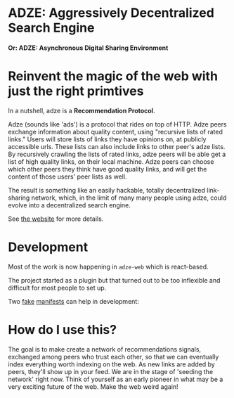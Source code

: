 # ADZE: Aggressively Decentralized Search Engine
#### Or: ADZE: Asynchronous Digital Sharing Environment

# Reinvent the magic of the web with just the right primtives

In a nutshell, adze is a **Recommendation Protocol**.

Adze (sounds like 'ads') is a protocol that rides on top of HTTP. Adze peers exchange information about quality content, using "recursive lists of rated links."  Users will store lists of links they have opinions on, at publicly accessible urls. These lists can also include links to other peer's adze lists.   By recursively crawling the lists of rated links, adze peers will be able get a list of high quality links, on their local machine.  Adze peers can choose which other peers they think have good quality links, and will get the content of those users' peer lists as well.

The result is something like an easily hackable, totally decentralized link-sharing network, which, in the limit of many many people using adze, could evolve into a decentralized search engine.

See [the website](https://www.adze.network/) for more details.

# Development
Most of the work is now happening in `adze-web` which is react-based. 

The project started as a plugin but that turned out to be too inflexible and difficult for most people to set up.

Two [fake](https://gist.githubusercontent.com/neyer/f3c5f91f0d88ae8ca727d8603a3d8065/raw/1ae11a5502a5403f3275d2d55be82a99ad159a21/knife-manifest) [manifests](https://gist.githubusercontent.com/neyer/721c7dfd2aba2d0e9efe1bad26e32917/raw/a7027ed7236e9218978655281e33d4dd95545525/fork-manifest) can help in development:


# How do I use this?
The goal is to make create a network of recommendations signals, exchanged among peers who trust each other, so that we can eventually index everything worth indexing on the web. As new links are added by peers, they'll show up in your feed. We are in the stage of 'seeding the network' right now.  Think of yourself as an early pioneer in what may be a very exciting future of the web. Make the web weird again!
